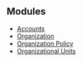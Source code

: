 ## Modules

- [Accounts](./modules/accounts/README.md)
- [Organization](./modules/organization/README.md)
- [Organization Policy](./modules/organization-policy/README.md)
- [Organizational Units](./modules/organizational-units/README.md)